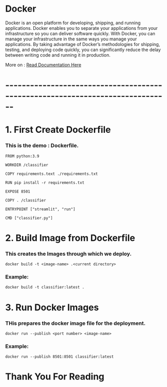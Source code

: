# Docker  

<p>Docker is an open platform for developing, shipping, and running applications. Docker enables you to separate your applications from your infrastructure so you can deliver software quickly. With Docker, you can manage your infrastructure in the same ways you manage your applications. By taking advantage of Docker’s methodologies for shipping, testing, and deploying code quickly, you can significantly reduce the delay between writing code and running it in production.</p>  

More on : <a href = "https://docs.docker.com/get-started/overview/">Read Documentation Here </a>  

# ------------------------------------------------------------------------------  

# 1. First Create Dockerfile  

### This is the demo : Dockerfile.
```
FROM python:3.9

WORKDIR /classifier

COPY requirements.text ./requirements.txt

RUN pip install -r requirements.txt

EXPOSE 8501

COPY . /classifier

ENTRYPOINT ["streamlit", "run"]

CMD ["classifier.py"]

```  

# 2. Build Image from Dockerfile

### This creates the Images through which we deploy.

```
docker build -t <image-name> .<current directory>
```
### Example: 

```
docker build -t classifier:latest .
```

# 3. Run Docker Images

### THis prepares the docker image file for the deployment.

```
docker run --publish <port number> <image-name>
```
### Example:

```
docker run --publish 8501:8501 classifier:latest
```

# Thank You For Reading

